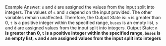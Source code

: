 Example Answer:
`s` and `d` are assigned the values from the input split into integers. The values of `s` and `d` depend on the input provided. The other variables remain unaffected. Therefore, the Output State is: `n` is greater than 0, `t` is a positive integer within the specified range, `buses` is an empty list, `s` and `d` are assigned values from the input split into integers.
Output State: **`n` is greater than 0, `t` is a positive integer within the specified range, `buses` is an empty list, `s` and `d` are assigned values from the input split into integers**